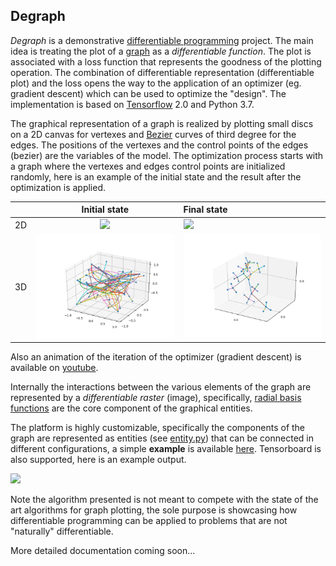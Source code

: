## Degraph
*Degraph* is a demonstrative [differentiable programming](https://en.wikipedia.org/wiki/Differentiable_programming) project.
The main idea is treating the plot of a [graph](https://en.wikipedia.org/wiki/Graph_%28discrete_mathematics%29) as a *differentiable function*.
The plot is associated with a loss function that represents the goodness of the plotting operation.
The combination of differentiable representation (differentiable plot) and the loss opens the way to the application of
an optimizer (eg. gradient descent) which can be used to optimize the "design".
The implementation is based on [Tensorflow](https://www.tensorflow.org/) 2.0 and Python 3.7.

The graphical representation of a graph is realized by plotting small discs on a 2D canvas for vertexes and
[Bezier](https://en.wikipedia.org/wiki/B%C3%A9zier_curve) curves of third degree for the edges.
The positions of the vertexes and the control points of the edges (bezier) are the variables of the model.
The optimization process starts with a graph where the vertexes and edges control points are initialized randomly, here
is an example of the initial state and the result after the optimization is applied.

|    |Initial state                      |Final state 
|---:|:---------------------------------:|:---------------------------------
| 2D | ![](doc/images/eg1_plot_init.png) | ![](doc/images/eg1_plot_end.png)
| 3D | ![](doc/images/eg2_plot_init.png) | ![](doc/images/eg2_plot_end.png)


Also an animation of the iteration of the optimizer (gradient descent) is available on [youtube](https://youtu.be/vmNoHZ1yCak).

Internally the interactions between the various elements of the graph are represented by a *differentiable raster* (image),
specifically, [radial basis functions](https://en.wikipedia.org/wiki/Radial_basis_function) are the core component of
the graphical entities. 

The platform is highly customizable, specifically the components of the graph are represented as entities
(see [entity.py](degraph/entity.py)) that can be connected in different configurations,
a simple **example** is available [here](model1.ipynb).
Tensorboard is also supported, here is an example output.

![](doc/images/tb-example.png)

Note the algorithm presented is not meant to compete with the state of the art algorithms for graph plotting, the sole purpose
is showcasing how differentiable programming can be applied to problems that are not "naturally" differentiable.

More detailed documentation coming soon...

